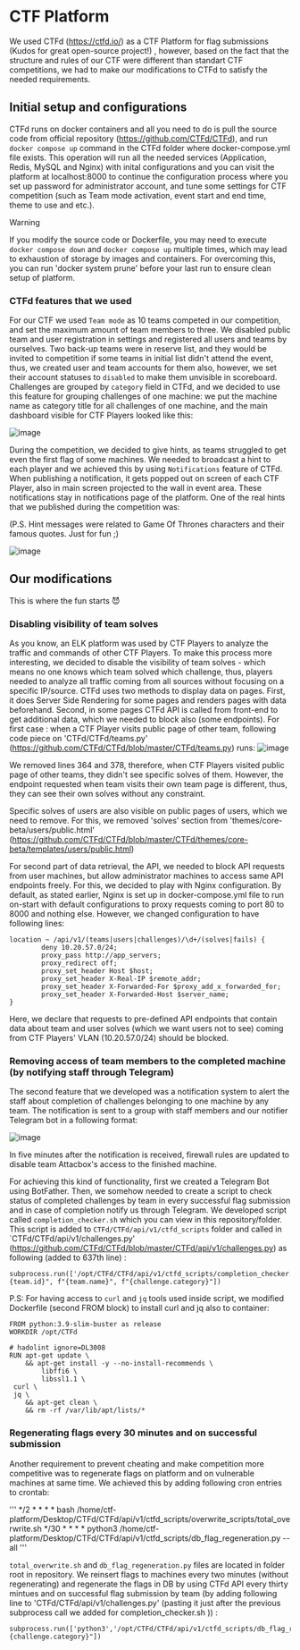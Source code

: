 # CTF Platform
We used CTFd (https://ctfd.io/) as a CTF Platform for flag submissions (Kudos for great open-source project!) , however, based on the fact that the structure and rules of our CTF were different than standart CTF competitions, we had to make our modifications to CTFd to satisfy the needed requirements. 

## Initial setup and configurations
CTFd runs on docker containers and all you need to do is pull the source code from official repository (https://github.com/CTFd/CTFd), and run `docker compose up` command in the CTFd folder where docker-compose.yml file exists. This operation will run all the needed services (Application, Redis, MySQL and Nginx) with inital configurations and you can visit the platform at localhost:8000 to continue the configuration process where you set up password for administrator account, and tune some settings for CTF competition (such as Team mode activation, event start and end time, theme to use and etc.). 

> [!WARNING]  
> If you modify the source code or Dockerfile, you may need to execute `docker compose down` and `docker compose up` multiple times, which may lead to exhaustion of storage by images and containers. For overcoming this, you can run 'docker system prune' before your last run to ensure clean setup of platform.


### CTFd features that we used
For our CTF we used `Team mode` as 10 teams competed in our competition, and set the maximum amount of team members to three. We disabled public team and user registration in settings and registered all users and teams by ourselves. Two back-up teams were in reserve list, and they would be invited to competition if some teams in initial list didn't attend the event, thus, we created user and team accounts for them also, however, we set their account statuses to `disabled` to make them unvisible in scoreboard. Challenges are grouped by `category` field in CTFd, and we decided to use this feature for grouping challenges of one machine: we put the machine name as category title for all challenges of one machine, and the main dashboard visible for CTF Players looked like this:

![image](https://github.com/NotokDay/ICSD/assets/24704431/238bc0ca-9628-4aee-bd7f-d0bef7480982)


During the competition, we decided to give hints, as teams struggled to get even the first flag of some machines. We needed to broadcast a hint to each player and we achieved this by using `Notifications` feature of CTFd. When publishing a notification, it gets popped out on screen of each CTF Player, also in main screen projected to the wall in event area. These notifications stay in notifications page of the platform. One of the real hints that we published during the competition was: 

(P.S. Hint messages were related to Game Of Thrones characters and their famous quotes. Just for fun ;) 

![image](https://github.com/NotokDay/ICSD/assets/24704431/b9edb02e-b34a-49d9-bdae-47901e1699be)


## Our modifications

This is where the fun starts :smiling_imp:

### Disabling visibility of team solves 
As you know, an ELK platform was used by CTF Players to analyze the traffic and commands of other CTF Players. To make this process more interesting, we decided to disable the visibility of team solves - which means no one knows which team solved which challenge, thus, players needed to analyze all traffic coming from all sources without focusing on a specific IP/source. CTFd uses two methods to display data on pages. First, it does Server Side Rendering for some pages and renders pages with data beforehand. Second, in some pages CTFd API is called from front-end to get additional data, which we needed to block also (some endpoints). For first case : when a CTF Player visits public page of other team, following code piece on 'CTFd/CTFd/teams.py' (https://github.com/CTFd/CTFd/blob/master/CTFd/teams.py) runs:
![image](https://github.com/NotokDay/ICSD/assets/24704431/9d30bc94-adb8-4a02-8474-b74c5be4c736)

We removed lines 364 and 378, therefore, when CTF Players visited public page of other teams, they didn't see specific solves of them. However, the endpoint requested when team visits their own team page is different, thus, they can see their own solves without any constraint. 

Specific solves of users are also visible on public pages of users, which we need to remove. For this, we removed 'solves' section from 'themes/core-beta/users/public.html' (https://github.com/CTFd/CTFd/blob/master/CTFd/themes/core-beta/templates/users/public.html) 

For second part of data retrieval, the API, we needed to block API requests from user machines, but allow administrator machines to access same API endpoints freely. For this, we decided to play with Nginx configuration. By default, as stated earlier, Nginx is set up in docker-compose.yml file to run on-start with default configurations to proxy requests coming to port 80 to 8000 and nothing else. However, we changed configuration to have following lines: 

```
location ~ /api/v1/(teams|users|challenges)/\d+/(solves|fails) {
        deny 10.20.57.0/24;
        proxy_pass http://app_servers;
        proxy_redirect off;
        proxy_set_header Host $host;
        proxy_set_header X-Real-IP $remote_addr;
        proxy_set_header X-Forwarded-For $proxy_add_x_forwarded_for;
        proxy_set_header X-Forwarded-Host $server_name; 
}
``` 

Here, we declare that requests to pre-defined API endpoints that contain data about team and user solves (which we want users not to see) coming from CTF Players' VLAN (10.20.57.0/24) should be blocked. 

### Removing access of team members to the completed machine (by notifying staff through Telegram)
 
The second feature that we developed was a notification system to alert the staff about completion of challenges belonging to one machine by any team. The notification is sent to a group with staff members and our notifier Telegram bot in a following format: 

![image](https://github.com/NotokDay/ICSD/assets/24704431/5683051b-b90e-4d87-a1eb-233dd372fa4f) 

In five minutes after the notification is received, firewall rules are updated to disable team Attacbox's access to the finished machine.  

For achieving this kind of functionality, first we created a Telegram Bot using BotFather. Then, we somehow needed to create a script to check status of completed challenges by team in every successful flag submission and in case of completion notify us through Telegram. We developed script called `completion_checker.sh` which you can view in this repository/folder.  This script is added to `CTFd/CTFd/api/v1/ctfd_scripts` folder and called in `CTFd/CTFd/api/v1/challenges.py' (https://github.com/CTFd/CTFd/blob/master/CTFd/api/v1/challenges.py) as following (added to 637th line) : 

```
subprocess.run(['/opt/CTFd/CTFd/api/v1/ctfd_scripts/completion_checker.sh',f"{team.id}", f"{team.name}", f"{challenge.category}"])
```
P.S: For having access to `curl` and `jq` tools used inside script, we modified Dockerfile (second FROM block) to install curl and jq also to container: 

``` 
FROM python:3.9-slim-buster as release
WORKDIR /opt/CTFd

# hadolint ignore=DL3008
RUN apt-get update \
    && apt-get install -y --no-install-recommends \
        libffi6 \
        libssl1.1 \
 curl \
 jq \
    && apt-get clean \
    && rm -rf /var/lib/apt/lists/* 

``` 



### Regenerating flags every 30 minutes and on successful submission 

Another requirement to prevent cheating and make competition more competitive was to regenerate flags on platform and on vulnerable machines at same time. We achieved this by adding following cron entries to crontab:  
 
'''
*/2 * * * * bash /home/ctf-platform/Desktop/CTFd/CTFd/api/v1/ctfd_scripts/overwrite_scripts/total_overwrite.sh
*/30 * * * * python3 /home/ctf-platform/Desktop/CTFd/CTFd/api/v1/ctfd_scripts/db_flag_regeneration.py --all
''' 

`total_overwrite.sh` and `db_flag_regeneration.py` files are located in folder root in repository. We reinsert flags to machines every two minutes (without regenerating) and regenerate the flags in DB by using CTFd API every thirty mintues and on successful flag submission by team (by adding following line to 'CTFd/CTFd/api/v1/challenges.py' (pasting it just after the previous subprocess call we added for completion_checker.sh )) : 

``` 
subprocess.run(['python3','/opt/CTFd/CTFd/api/v1/ctfd_scripts/db_flag_regeneration.py',f"{challenge.category}"]) 
```  
 
